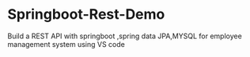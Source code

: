 # Springboot-Rest-Demo
Build  a REST API with springboot ,spring data JPA,MYSQL for employee management system using VS code
